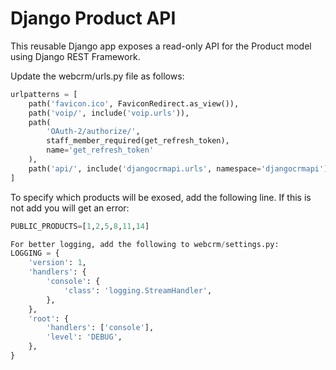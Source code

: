 # Django Product API

This reusable Django app exposes a read-only API for the Product model using Django REST Framework.

Update the webcrm/urls.py file as follows:
```python
urlpatterns = [
    path('favicon.ico', FaviconRedirect.as_view()),
    path('voip/', include('voip.urls')),
    path(
        'OAuth-2/authorize/',
        staff_member_required(get_refresh_token), 
        name='get_refresh_token'
    ),   
    path('api/', include('djangocrmapi.urls', namespace='djangocrmapi')),
]
```

To specify which products will be exosed, add the following line.  If this is not add
you will get an error:
```python
PUBLIC_PRODUCTS=[1,2,5,8,11,14]
```

```python
For better logging, add the following to webcrm/settings.py:
LOGGING = {
    'version': 1,
    'handlers': {
        'console': {
            'class': 'logging.StreamHandler',
        },
    },
    'root': {
        'handlers': ['console'],
        'level': 'DEBUG',
    },
}
```


